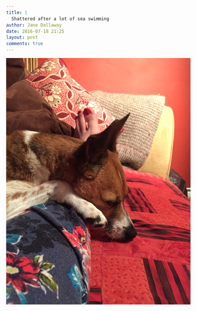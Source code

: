 ```yaml
---
title: |
  Shattered after a lot of sea swimming
author: Jane Dallaway
date: 2016-07-18 21:25
layout: post
comments: true
---
```


<div><a href="/media/tp_IMG_0508.JPG"><img src="/media/tp_thumb_IMG_0508.JPG" width="500" height="667"/></a></div>



  

      